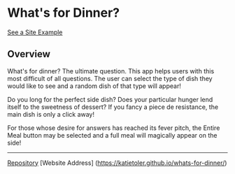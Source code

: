 # What's for Dinner?
[See a Site Example](https://imgur.com/KPu5CER)
## Overview
What's for dinner? The ultimate question. This app helps users with this most difficult of all questions. The user can select the type of dish they would like to see and a random dish of that type will appear!

Do you long for the perfect side dish? Does your particular hunger lend itself to the sweetness of dessert? If you fancy a piece de resistance, the main dish is only a click away!

For those whose desire for answers has reached its fever pitch, the Entire Meal button may be selected and a full meal will magically appear on the side!

---


 [Repository](git@github.com:KATIETOLER/whats-for-dinner.git)
 [Website Address] (https://katietoler.github.io/whats-for-dinner/)
